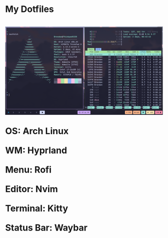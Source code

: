 <h1>My Dotfiles<h1>

<img src="rice.png">

<p>OS: Arch Linux</p>
<p>WM: Hyprland</p>
<p>Menu: Rofi</p>
<p>Editor: Nvim</p>
<p>Terminal: Kitty</p>
<p>Status Bar: Waybar</p>

  


